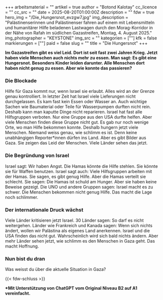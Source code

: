 +++
arbeitsmaterial = ""
artikel = true
author = "Botond Kalotay"
cc_licence = ""
cc_src = ""
date = 2025-08-20T01:00:00Z
description = ""
fdw = true
hero_img = "/Die_Hungersnot_evzgw7.jpg"
img_description = "Palästinenserinnen und Palästinenser fahren auf einem mit Lebensmitteln und humanitärer Hilfe beladenen Lastwagen durch den Morag-Korridor in der Nähe von Rafah im südlichen Gazastreifen, Montag, 4. August 2025."
img_photographer = "KEYSTONE"
img_src = ""
kategorien = [""]
kfk = false
markierungen = [""]
paid = false
slug = ""
title = "Die Hungersnot"
+++

**Im Gazastreifen gibt es viel Leid. Dort ist seit fast zwei Jahren Krieg. Jetzt haben viele Menschen auch nichts mehr zu essen. Man sagt: Es gibt eine Hungersnot. Besonders Kinder leiden darunter. Alle Menschen dort haben nicht genug zu essen. Aber wie konnte das passieren?**

### Die Blockade

Hilfe für Gaza kommt nur, wenn Israel sie erlaubt. Alles wird an der Grenze genau kontrolliert. In letzter Zeit hat Israel viele Lieferungen nicht durchgelassen. Es kam fast kein Essen oder Wasser an. Auch wichtige Sachen wie Baumaterial oder Teile für Wasserpumpen durften nicht rein. Deshalb kann man kaputte Dinge nicht reparieren. Israel hat fast alle Hilfsgruppen verboten. Nur eine Gruppe aus den USA durfte helfen. Aber viele Menschen finden diese Gruppe nicht gut. Es gab nur noch wenige Orte, wo man Hilfe bekommen konnte. Deshalb hungern jetzt viele Menschen. Niemand weiss genau, wie schlimm es ist. Denn keine unabhängigen Reporter*innen dürfen ins Land. Aber es gibt Bilder aus Gaza. Sie zeigen das Leid der Menschen. Viele Länder sehen das jetzt.

### Die Begründung von Israel

Israel sagt: Wir haben Angst. Die Hamas könnte die Hilfe stehlen. Sie könnte sie für Waffen benutzen. Israel sagt auch: Viele Hilfsgruppen arbeiten mit der Hamas. Sie sagen, es gibt genug Hilfe. Aber die Hamas verteilt sie schlecht. Sie sagen: Die Hamas ist schuld am Hunger. Aber sie haben keine Beweise gezeigt. Die UNO und andere Gruppen sagen: Israel macht es zu schwer. Die Menschen bekommen nicht genug Hilfe. Das macht die Lage noch schlimmer.

### Der internationale Druck wächst

Viele Länder kritisieren jetzt Israel. 30 Länder sagen: So darf es nicht weitergehen. Länder wie Frankreich und Kanada sagen: Wenn sich nichts ändert, wollen wir Palästina als eigenes Land anerkennen. Israel und die USA finden das nicht gut. Wahrscheinlich wird sich bald nichts ändern. Aber mehr Länder sehen jetzt, wie schlimm es den Menschen in Gaza geht. Das macht Hoffnung.

### Nun bist du dran

Was weisst du über die aktuelle Situation in Gaza?

{{< fdw-schluss >}}

**\*Mit Unterstützung von ChatGPT vom Original Niveau B2 auf A1 vereinfacht.**
